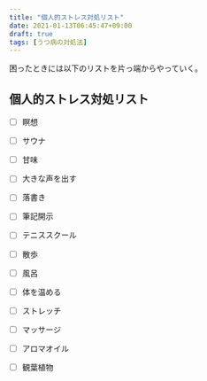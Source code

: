 ```yaml
---
title: "個人的ストレス対処リスト"
date: 2021-01-13T06:45:47+09:00
draft: true
tags: [うつ病の対処法]
---
```

困ったときには以下のリストを片っ端からやっていく。
## 個人的ストレス対処リスト
- [ ] 瞑想
- [ ] サウナ
- [ ] 甘味
- [ ] 大きな声を出す
- [ ] 落書き
- [ ] 筆記開示
- [ ] テニススクール
- [ ] 散歩
- [ ] 風呂
- [ ] 体を温める
- [ ] ストレッチ
- [ ] マッサージ
- [ ] アロマオイル
- [ ] 観葉植物

